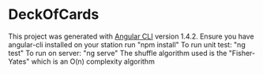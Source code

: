 # DeckOfCards

This project was generated with [Angular CLI](https://github.com/angular/angular-cli) version 1.4.2.
Ensure you have angular-cli installed on your station
run "npm install"
To run unit test: "ng test"
To run on server: "ng serve"
The shuffle algorithm used is the "Fisher-Yates" which is an O(n) complexity algorithm
